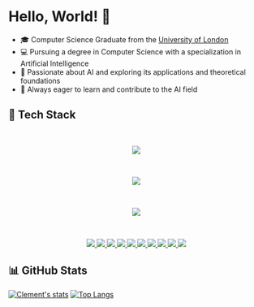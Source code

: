 # Hello, World! 👋
- 🎓 Computer Science Graduate from the [University of London](https://www.google.com/url?sa=t&source=web&rct=j&opi=89978449&url=https://www.london.ac.uk/&ved=2ahUKEwiY57KZxouLAxVjyzgGHcIuCf4QFnoECD0QAQ&usg=AOvVaw1s0efWDfN-PAIQHaNZu4B_)
- 💻 Pursuing a degree in Computer Science with a specialization in Artificial Intelligence
- 🤖 Passionate about AI and exploring its applications and theoretical foundations
- 🌟 Always eager to learn and contribute to the AI field

## 🚀 Tech Stack

<br>

<p align="center">
  <a href="https://skillicons.dev">
    <img src="https://skillicons.dev/icons?i=python,js,java,c,cpp,swift,ts" />
  </a>
</p>

<br>

<p align="center">
  <a href="https://skillicons.dev">
    <img src="https://skillicons.dev/icons?i=react,django,vue,nextjs,tailwind,bootstrap,tensorflow" />
  </a>
</p>

<br>

<p align="center">
  <a href="https://skillicons.dev">
    <img src="https://skillicons.dev/icons?i=git,docker,github,gitlab,vscode,linux,bash" />
  </a>
</p>

<br>

<p align="center">
  <a href="https://keras.io/">
    <img src="https://img.shields.io/badge/Keras-%23D00000.svg?style=for-the-badge&logo=Keras&logoColor=white" />
  </a>
  <a href="https://matplotlib.org/">
    <img src="https://img.shields.io/badge/Matplotlib-%23ffffff.svg?style=for-the-badge&logo=Matplotlib&logoColor=black" />
  </a>
  <a href="https://mlflow.org/">
    <img src="https://img.shields.io/badge/mlflow-%23d9ead3.svg?style=for-the-badge&logo=numpy&logoColor=blue" />
  </a>
  <a href="https://numpy.org/">
    <img src="https://img.shields.io/badge/numpy-%23013243.svg?style=for-the-badge&logo=numpy&logoColor=white" />
  </a>
  <a href="https://pandas.pydata.org/">
    <img src="https://img.shields.io/badge/pandas-%23150458.svg?style=for-the-badge&logo=pandas&logoColor=white" />
  </a>
  <a href="https://plotly.com/">
    <img src="https://img.shields.io/badge/Plotly-%233F4F75.svg?style=for-the-badge&logo=plotly&logoColor=white" />
  </a>
  <a href="https://scikit-learn.org/">
    <img src="https://img.shields.io/badge/scikit--learn-%23F7931E.svg?style=for-the-badge&logo=scikit-learn&logoColor=white" />
  </a>
  <a href="https://scipy.org/">
    <img src="https://img.shields.io/badge/SciPy-%230C55A5.svg?style=for-the-badge&logo=scipy&logoColor=white" />
  </a>
  <a href="https://www.tensorflow.org/">
    <img src="https://img.shields.io/badge/TensorFlow-%23FF6F00.svg?style=for-the-badge&logo=TensorFlow&logoColor=white" />
  </a>
  <a href="https://www.tensorflow.org/">
    <img src="https://img.shields.io/badge/jupyter-%23FA0F00.svg?style=for-the-badge&logo=jupyter&logoColor=white)" />
  </a>
</p>


## 📊 GitHub Stats
[![Clement's stats](https://github-readme-stats.vercel.app/api?username=Ckodrad)](https://github.com/Ckodrad/github-readme-stats)
[![Top Langs](https://github-readme-stats.vercel.app/api/top-langs/?username=Ckodrad)](https://github.com/anuraghazra/github-readme-stats)

